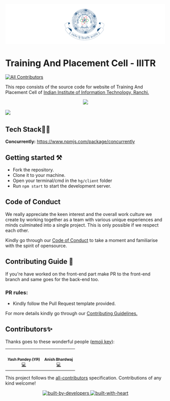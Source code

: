 ![iiitr-logo](./assets/iiitr-logo.png)
# Training And Placement Cell - IIITR
<!-- ALL-CONTRIBUTORS-BADGE:START - Do not remove or modify this section -->
[![All Contributors](https://img.shields.io/badge/all_contributors-2-orange.svg?style=flat-square)](#contributors-)
<!-- ALL-CONTRIBUTORS-BADGE:END -->

This repo consists of the source code for website of Training And Placement Cell of [Indian Institute of Information Technology, Ranchi.](https://iiitranchi.ac.in/)

<p align="center">
  <img src="https://media.giphy.com/media/dxn6fRlTIShoeBr69N/giphy.gif" width="100px">
</p>

  ![](https://still-brushlands-82734.herokuapp.com/countercheck)


## Tech Stack🧑‍💻

**Concurrently:** https://www.npmjs.com/package/concurrently

## Getting started ⚒️
- Fork the repository.
- Clone it to your machine.
- Open your terminal/cmd in the `hg/client` folder
- Run `npm start` to start the development server.

## Code of Conduct

We really appreciate the keen interest and the overall work culture we create by
working together as a team with various unique experiences and minds culminated
into a single project. This is only possible if we respect each other.

Kindly go through our
[Code of Conduct](CODE_OF_CONDUCT.md)
to take a moment and familiarise with the spirit of opensource.

## Contributing Guide 🤖
If you're have worked on the front-end part make PR to the front-end branch and same goes for the back-end too.

### PR rules:
- Kindly follow the Pull Request template provided.

For more details kindly go through our
[Contributing Guidelines.](CONTRIBUTING.md)

## Contributors✨

Thanks goes to these wonderful people ([emoji key](https://allcontributors.org/docs/en/emoji-key)):
<table>
  <tr>
    <td align="center"><a href="https://github.com/EmperorYP7"><img src="https://avatars3.githubusercontent.com/u/62606998?v=4?s=100" width="100px;" alt=""/><br /><sub><b>Yash Pandey (YP)</b></sub></a><br /><a href="" title="Code">💻</a></td>
   <td align="center"><a href="https://github.com/anish853"><img src="https://avatars.githubusercontent.com/u/82315789?s=96&v=4" width="100px;" alt=""/><br /><sub><b>Anish Bhardwaj</b></sub></a><br /><a href="" title="Code">💻</a></td>
  </tr>
</table>


This project follows the [all-contributors](https://github.com/all-contributors/all-contributors) specification. Contributions of any kind welcome!


<p align="center">
    <!-- built-by-dev -->
    <a href="https://github.com/houseofgeeks">
    <img src="https://github.com/edoardottt/READMENATOR/blob/master/images/built-by-developers.svg" alt="built-by-developers" />
    </a>
    <!-- built-with-heart -->
    <a href="https://github.com/houseofgeeks">
    <img src="https://github.com/edoardottt/READMENATOR/blob/master/images/built-with-heart.svg" alt="built-with-heart" />
    </a>
 </p>
